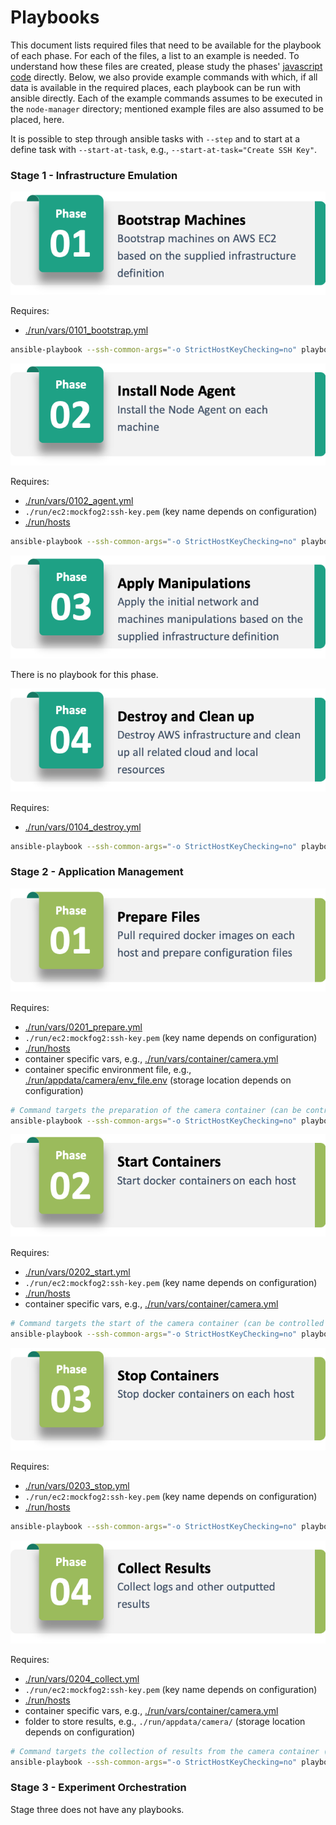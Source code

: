 # Playbooks

This document lists required files that need to be available for the playbook of each phase.
For each of the files, a list to an example is needed. To understand how these files are created, please study the phases' [javascript code](../lib/stages/) directly.
Below, we also provide example commands with which, if all data is available in the required places, each playbook can be run with ansible directly.
Each of the example commands assumes to be executed in the `node-manager` directory; mentioned example files are also assumed to be placed, here.

It is possible to step through ansible tasks with `--step` and to start at a define task with `--start-at-task`, e.g., `--start-at-task="Create SSH Key"`.

### Stage 1 - Infrastructure Emulation

![](../../misc/Stage1-01_Bootstrap.png)

Requires:
- [./run/vars/0101_bootstrap.yml](../run-example/vars/0101_bootstrap.yml)

```bash
ansible-playbook --ssh-common-args="-o StrictHostKeyChecking=no" playbooks/0101_bootstrap.yml --extra-vars="@run/vars/0101_bootstrap.yml"
```

![](../../misc/Stage1-02_Agent.png)

Requires:
- [./run/vars/0102_agent.yml](../run-example/vars/0102_agent.yml)
- `./run/ec2:mockfog2:ssh-key.pem` (key name depends on configuration)
- [./run/hosts](../run-example/hosts)

```bash
ansible-playbook --ssh-common-args="-o StrictHostKeyChecking=no" playbooks/0102_agent.yml -i "run/hosts" --key-file="run/ec2:mockfog2:ssh-key.pem" --extra-vars="@run/vars/0102_agent.yml"
```

![](../../misc/Stage1-03_Manipulate.png)

There is no playbook for this phase.

![](../../misc/Stage1-04_Destroy.png)

Requires:
- [./run/vars/0104_destroy.yml](../run-example/vars/0104_destroy.yml)

```bash
ansible-playbook --ssh-common-args="-o StrictHostKeyChecking=no" playbooks/0104_destroy.yml --extra-vars="@run/vars/0104_destroy.yml"
```

### Stage 2 - Application Management

![](../../misc/Stage2-01_Prepare.png)

Requires:
- [./run/vars/0201_prepare.yml](../run-example/vars/0201_prepare.yml)
- `./run/ec2:mockfog2:ssh-key.pem` (key name depends on configuration)
- [./run/hosts](../run-example/hosts)
- container specific vars, e.g., [./run/vars/container/camera.yml](../run-example/vars/container/camera.yml)
- container specific environment file, e.g., [./run/appdata/camera/env_file.env](./run-example/appdata/camera/env_file.env) (storage location depends on configuration)

```bash
# Command targets the preparation of the camera container (can be controlled through --limit option)
ansible-playbook --ssh-common-args="-o StrictHostKeyChecking=no" playbooks/0201_prepare.yml -i "run/hosts" --key-file="run/ec2:mockfog2:ssh-key.pem" --extra-vars="@run/vars/0201_prepare.yml" --extra-vars="@run/vars/container/camera.yml" --limit="camera"
```

![](../../misc/Stage2-02_Start.png)

Requires:
- [./run/vars/0202_start.yml](../run-example/vars/0202_start.yml)
- `./run/ec2:mockfog2:ssh-key.pem` (key name depends on configuration)
- [./run/hosts](../run-example/hosts)
- container specific vars, e.g., [./run/vars/container/camera.yml](../run-example/vars/container/camera.yml)

```bash
# Command targets the start of the camera container (can be controlled through --limit option)
ansible-playbook --ssh-common-args="-o StrictHostKeyChecking=no" playbooks/0202_start.yml -i "run/hosts" --key-file="run/ec2:mockfog2:ssh-key.pem" --extra-vars="@run/vars/0202_start.yml" --extra-vars="@run/vars/container/camera.yml" --limit="camera"
```

![](../../misc/Stage2-03_Stop.png)

Requires:
- [./run/vars/0203_stop.yml](../run-example/vars/0203_stop.yml)
- `./run/ec2:mockfog2:ssh-key.pem` (key name depends on configuration)
- [./run/hosts](../run-example/config/hosts)

```bash
ansible-playbook --ssh-common-args="-o StrictHostKeyChecking=no" playbooks/0203_stop.yml -i "run/hosts" --key-file="run/ec2:mockfog2:ssh-key.pem" --extra-vars="@run/vars/0203_stop.yml"
```

![](../../misc/Stage2-04_Collect.png)

Requires:
- [./run/vars/0204_collect.yml](../run-example/vars/0204_collect.yml)
- `./run/ec2:mockfog2:ssh-key.pem` (key name depends on configuration)
- [./run/hosts](../run-example/hosts)
- container specific vars, e.g., [./run/vars/container/camera.yml](../run-example/vars/container/camera.yml)
- folder to store results, e.g., `./run/appdata/camera/` (storage location depends on configuration)

```bash
# Command targets the collection of results from the camera container (can be controlled through --limit option)
ansible-playbook --ssh-common-args="-o StrictHostKeyChecking=no" playbooks/0204_collect.yml -i "run/hosts" --key-file="run/ec2:mockfog2:ssh-key.pem" --extra-vars="@run/vars/0204_collect.yml" --extra-vars="@run/vars/container/camera.yml" --limit="camera"
```

### Stage 3 - Experiment Orchestration

Stage three does not have any playbooks.
